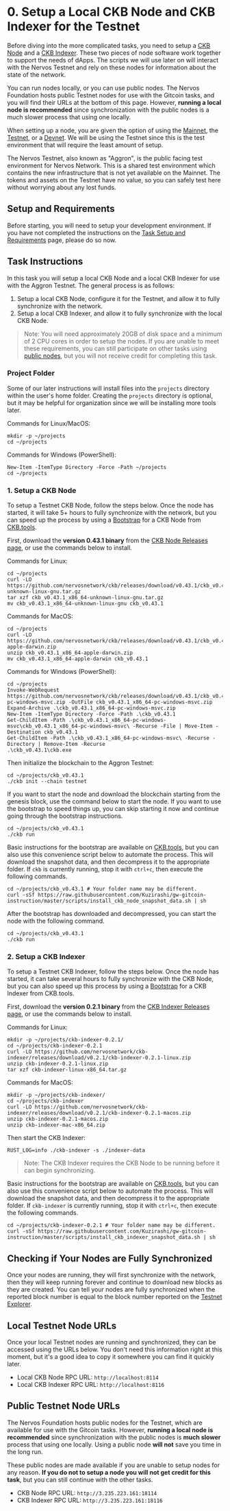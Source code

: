 # 0. Setup a Local CKB Node and CKB Indexer for the Testnet

Before diving into the more complicated tasks, you need to setup a [CKB Node](../conceptual-explainers/tooling.md#ckb-node) and a [CKB Indexer](../conceptual-explainers/tooling.md#ckb-indexer). These two pieces of node software work together to support the needs of dApps. The scripts we will use later on will interact with the Nervos Testnet and rely on these nodes for information about the state of the network.

You can run nodes locally, or you can use public nodes. The Nervos Foundation hosts public Testnet nodes for use with the Gitcoin tasks, and you will find their URLs at the bottom of this page. However, **running a local node is recommended** since synchronization with the public nodes is a much slower process that using one locally.

When setting up a node, you are given the option of using the [Mainnet](../conceptual-explainers/structure.md#mainnet-testnet-devnet), the [Testnet](../conceptual-explainers/structure.md#mainnet--testnet--devnet), or a [Devnet](../conceptual-explainers/structure.md#mainnet--testnet--devnet). We will be using the Testnet since this is the test environment that will require the least amount of setup.

The Nervos Testnet, also known as "Aggron", is the public facing test environment for Nervos Network. This is a shared test environment which contains the new infrastructure that is not yet available on the Mainnet. The tokens and assets on the Testnet have no value, so you can safely test here without worrying about any lost funds.

## Setup and Requirements

Before starting, you will need to setup your development environment. If you have not completed the instructions on the [Task Setup and Requirements](../task-setup-and-requirements.md) page, please do so now.

## Task Instructions

In this task you will setup a local CKB Node and a local CKB Indexer for use with the Aggron Testnet. The general process is as follows:

1. Setup a local CKB Node, configure it for the Testnet, and allow it to fully synchronize with the network.
2. Setup a local CKB Indexer, and allow it to fully synchronize with the local CKB Node.

> Note: You will need approximately 20GB of disk space and a minimum of 2 CPU cores in order to setup the nodes. If you are unable to meet these requirements, you can still participate on other tasks using [public nodes](0.setup.node.and.indexer.md#public-testnet-node-urls), but you will not receive credit for completing this task.

### Project Folder

Some of our later instructions will install files into the `projects` directory within the user's home folder. Creating the `projects` directory is optional, but it may be helpful for organization since we will be installing more tools later.

Commands for Linux/MacOS:

```
mkdir -p ~/projects
cd ~/projects
```

Commands for Windows (PowerShell):

```
New-Item -ItemType Directory -Force -Path ~/projects
cd ~/projects
```

### 1. Setup a CKB Node

To setup a Testnet CKB Node, follow the steps below. Once the node has started, it will take 5+ hours to fully synchronize with the network, but you can speed up the process by using a [Bootstrap](https://ckb.tools/bootstrap) for a CKB Node from [CKB.tools](../conceptual-explainers/tooling.md#ckbtools).

First, download the **version 0.43.1 binary** from the [CKB Node Releases page](https://github.com/nervosnetwork/ckb/releases), or use the commands below to install.

Commands for Linux:

```
cd ~/projects
curl -LO https://github.com/nervosnetwork/ckb/releases/download/v0.43.1/ckb_v0.43.1_x86_64-unknown-linux-gnu.tar.gz
tar xzf ckb_v0.43.1_x86_64-unknown-linux-gnu.tar.gz
mv ckb_v0.43.1_x86_64-unknown-linux-gnu ckb_v0.43.1
```

Commands for MacOS:

```
cd ~/projects
curl -LO https://github.com/nervosnetwork/ckb/releases/download/v0.43.1/ckb_v0.43.1_x86_64-apple-darwin.zip
unzip ckb_v0.43.1_x86_64-apple-darwin.zip
mv ckb_v0.43.1_x86_64-apple-darwin ckb_v0.43.1
```

Commands for Windows (PowerShell):

```
cd ~/projects
Invoke-WebRequest https://github.com/nervosnetwork/ckb/releases/download/v0.43.1/ckb_v0.43.1_x86_64-pc-windows-msvc.zip -OutFile ckb_v0.43.1_x86_64-pc-windows-msvc.zip
Expand-Archive .\ckb_v0.43.1_x86_64-pc-windows-msvc.zip
New-Item -ItemType Directory -Force -Path .\ckb_v0.43.1
Get-ChildItem -Path .\ckb_v0.43.1_x86_64-pc-windows-msvc\ckb_v0.43.1_x86_64-pc-windows-msvc\ -Recurse -File | Move-Item -Destination ckb_v0.43.1
Get-ChildItem -Path .\ckb_v0.43.1_x86_64-pc-windows-msvc\ -Recurse -Directory | Remove-Item -Recurse
.\ckb_v0.43.1\ckb.exe
```

Then initialize the blockchain to the Aggron Testnet:

```
cd ~/projects/ckb_v0.43.1
./ckb init --chain testnet
```

If you want to start the node and download the blockchain starting from the genesis block, use the command below to start the node. If you want to use the bootstrap to speed things up, you can skip starting it now and continue going through the bootstrap instructions.

```
cd ~/projects/ckb_v0.43.1
./ckb run
```

Basic instructions for the bootstrap are available on [CKB.tools](https://ckb.tools/bootstrap), but you can also use this convenience script below to automate the process. This will download the snapshot data, and then decompress it to the appropriate folder. If `ckb` is currently running, stop it with `ctrl+c`, then execute the following commands.

```
cd ~/projects/ckb_v0.43.1 # Your folder name may be different.
curl -sSf https://raw.githubusercontent.com/Kuzirashi/gw-gitcoin-instruction/master/scripts/install_ckb_node_snapshot_data.sh | sh
```

After the bootstrap has downloaded and decompressed, you can start the node with the following command.

```
cd ~/projects/ckb_v0.43.1
./ckb run
```

### 2. Setup a CKB Indexer

To setup a Testnet CKB Indexer, follow the steps below. Once the node has started, it can take several hours to fully synchronize with the CKB Node, but you can also speed up this process by using a [Bootstrap](https://ckb.tools/bootstrap) for a CKB Indexer from CKB.tools.

First, download the **version 0.2.1 binary** from the [CKB Indexer Releases page](https://github.com/nervosnetwork/ckb-indexer/releases), or use the commands below to install.

Commands for Linux:

```
mkdir -p ~/projects/ckb-indexer-0.2.1/
cd ~/projects/ckb-indexer-0.2.1
curl -LO https://github.com/nervosnetwork/ckb-indexer/releases/download/v0.2.1/ckb-indexer-0.2.1-linux.zip
unzip ckb-indexer-0.2.1-linux.zip
tar xzf ckb-indexer-linux-x86_64.tar.gz
```

Commands for MacOS:

```
mkdir -p ~/projects/ckb-indexer/
cd ~/projects/ckb-indexer
curl -LO https://github.com/nervosnetwork/ckb-indexer/releases/download/v0.2.1/ckb-indexer-0.2.1-macos.zip
unzip ckb-indexer-0.2.1-macos.zip
unzip ckb-indexer-mac-x86_64.zip
```

Then start the CKB Indexer:

```
RUST_LOG=info ./ckb-indexer -s ./indexer-data
```

> Note: The CKB Indexer requires the CKB Node to be running before it can begin synchronizing.

Basic instructions for the bootstrap are available on [CKB.tools](https://ckb.tools/bootstrap), but you can also use this convenience script below to automate the process. This will download the snapshot data, and then decompress it to the appropriate folder. If `ckb-indexer` is currently running, stop it with `ctrl+c`, then execute the following commands.

```
cd ~/projects/ckb-indexer-0.2.1 # Your folder name may be different.
curl -sSf https://raw.githubusercontent.com/Kuzirashi/gw-gitcoin-instruction/master/scripts/install_ckb_indexer_snapshot_data.sh | sh
```

## Checking if Your Nodes are Fully Synchronized

Once your nodes are running, they will first synchronize with the network, then they will keep running forever and continue to download new blocks as they are created. You can tell your nodes are fully synchronized when the reported block number is equal to the block number reported on the [Testnet Explorer](https://explorer.nervos.org/aggron/).

## Local Testnet Node URLs

Once your local Testnet nodes are running and synchronized, they can be accessed using the URLs below. You don't need this information right at this moment, but it's a good idea to copy it somewhere you can find it quickly later.

* Local CKB Node RPC URL: `http://localhost:8114`
* Local CKB Indexer RPC URL: `http://localhost:8116`

## Public Testnet Node URLs

The Nervos Foundation hosts public nodes for the Testnet, which are available for use with the Gitcoin tasks. However, **running a local node is recommended** since synchronization with the public nodes is **much slower** process that using one locally. Using a public node **will not** save you time in the long run.

These public nodes are made available if you are unable to setup nodes for any reason. **If you do not to setup a node you will not get credit for this task**, but you can still continue with the other tasks.

* CKB Node RPC URL: `http://3.235.223.161:18114`
* CKB Indexer RPC URL: `http://3.235.223.161:18116`
